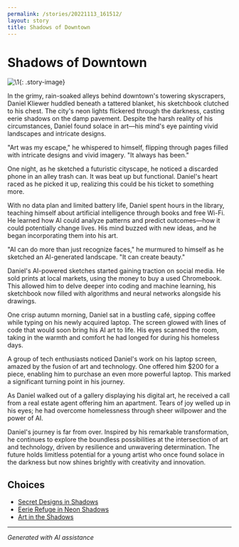 ```yaml
---
permalink: /stories/20221113_161512/
layout: story
title: Shadows of Downtown
---
```


# Shadows of Downtown

![\1](/input_images/20221113_161512){: .story-image}

In the grimy, rain-soaked alleys behind downtown's towering skyscrapers, Daniel Kliewer huddled beneath a tattered blanket, his sketchbook clutched to his chest. The city's neon lights flickered through the darkness, casting eerie shadows on the damp pavement. Despite the harsh reality of his circumstances, Daniel found solace in art—his mind's eye painting vivid landscapes and intricate designs.

"Art was my escape," he whispered to himself, flipping through pages filled with intricate designs and vivid imagery. "It always has been."

One night, as he sketched a futuristic cityscape, he noticed a discarded phone in an alley trash can. It was beat up but functional. Daniel's heart raced as he picked it up, realizing this could be his ticket to something more.

With no data plan and limited battery life, Daniel spent hours in the library, teaching himself about artificial intelligence through books and free Wi-Fi. He learned how AI could analyze patterns and predict outcomes—how it could potentially change lives. His mind buzzed with new ideas, and he began incorporating them into his art.

"AI can do more than just recognize faces," he murmured to himself as he sketched an AI-generated landscape. "It can create beauty."

Daniel's AI-powered sketches started gaining traction on social media. He sold prints at local markets, using the money to buy a used Chromebook. This allowed him to delve deeper into coding and machine learning, his sketchbook now filled with algorithms and neural networks alongside his drawings.

One crisp autumn morning, Daniel sat in a bustling café, sipping coffee while typing on his newly acquired laptop. The screen glowed with lines of code that would soon bring his AI art to life. His eyes scanned the room, taking in the warmth and comfort he had longed for during his homeless days.

A group of tech enthusiasts noticed Daniel's work on his laptop screen, amazed by the fusion of art and technology. One offered him $200 for a piece, enabling him to purchase an even more powerful laptop. This marked a significant turning point in his journey.

As Daniel walked out of a gallery displaying his digital art, he received a call from a real estate agent offering him an apartment. Tears of joy welled up in his eyes; he had overcome homelessness through sheer willpower and the power of AI.

Daniel's journey is far from over. Inspired by his remarkable transformation, he continues to explore the boundless possibilities at the intersection of art and technology, driven by resilience and unwavering determination. The future holds limitless potential for a young artist who once found solace in the darkness but now shines brightly with creativity and innovation.


## Choices

* [Secret Designs in Shadows](/stories/144327630_3930950650332675_7163600755928566265_n/)
* [Eerie Refuge in Neon Shadows](/stories/B01N78T9F901/)
* [Art in the Shadows](/stories/20221113_162309/)


---
*Generated with AI assistance*
